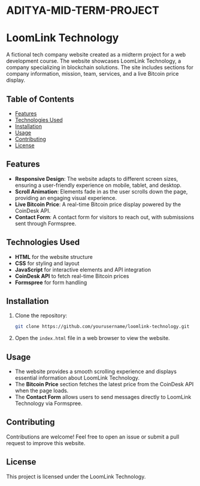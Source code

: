 # ADITYA-MID-TERM-PROJECT
# LoomLink Technology 

A fictional tech company website created as a midterm project for a web development course. The website showcases LoomLink Technology, a company specializing in blockchain solutions. The site includes sections for company information, mission, team, services, and a live Bitcoin price display.

## Table of Contents
- [Features](#features)
- [Technologies Used](#technologies-used)
- [Installation](#installation)
- [Usage](#usage)
- [Contributing](#contributing)
- [License](#license)

## Features
- **Responsive Design**: The website adapts to different screen sizes, ensuring a user-friendly experience on mobile, tablet, and desktop.
- **Scroll Animation**: Elements fade in as the user scrolls down the page, providing an engaging visual experience.
- **Live Bitcoin Price**: A real-time Bitcoin price display powered by the CoinDesk API.
- **Contact Form**: A contact form for visitors to reach out, with submissions sent through Formspree.
  
## Technologies Used
- **HTML** for the website structure
- **CSS** for styling and layout
- **JavaScript** for interactive elements and API integration
- **CoinDesk API** to fetch real-time Bitcoin prices
- **Formspree** for form handling

## Installation
1. Clone the repository:
    ```bash
    git clone https://github.com/yourusername/loomlink-technology.git
    ```
2. Open the `index.html` file in a web browser to view the website.

## Usage
- The website provides a smooth scrolling experience and displays essential information about LoomLink Technology.
- The **Bitcoin Price** section fetches the latest price from the CoinDesk API when the page loads.
- The **Contact Form** allows users to send messages directly to LoomLink Technology via Formspree.

## Contributing
Contributions are welcome! Feel free to open an issue or submit a pull request to improve this website.

## License
This project is licensed under the  LoomLink Technology.
